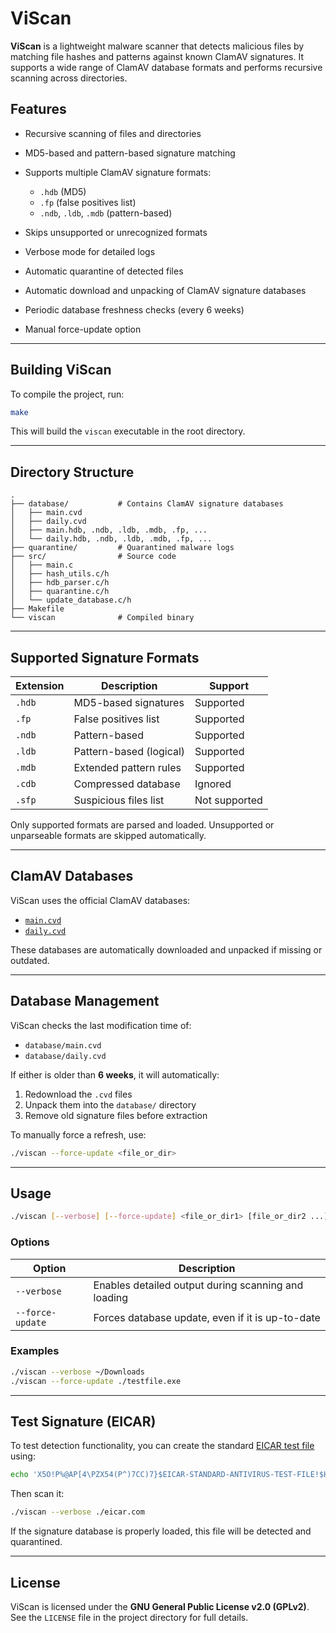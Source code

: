 # ViScan

**ViScan** is a lightweight malware scanner that detects malicious files by matching file hashes and patterns against known ClamAV signatures. It supports a wide range of ClamAV database formats and performs recursive scanning across directories.

## Features

* Recursive scanning of files and directories
* MD5-based and pattern-based signature matching
* Supports multiple ClamAV signature formats:

  * `.hdb` (MD5)
  * `.fp` (false positives list)
  * `.ndb`, `.ldb`, `.mdb` (pattern-based)
* Skips unsupported or unrecognized formats
* Verbose mode for detailed logs
* Automatic quarantine of detected files
* Automatic download and unpacking of ClamAV signature databases
* Periodic database freshness checks (every 6 weeks)
* Manual force-update option

---

## Building ViScan

To compile the project, run:

```bash
make
```

This will build the `viscan` executable in the root directory.

---

## Directory Structure

```
.
├── database/           # Contains ClamAV signature databases
│   ├── main.cvd
│   ├── daily.cvd
│   ├── main.hdb, .ndb, .ldb, .mdb, .fp, ...
│   └── daily.hdb, .ndb, .ldb, .mdb, .fp, ...
├── quarantine/         # Quarantined malware logs
├── src/                # Source code
│   ├── main.c
│   ├── hash_utils.c/h
│   ├── hdb_parser.c/h
│   ├── quarantine.c/h
│   └── update_database.c/h
├── Makefile
└── viscan              # Compiled binary
```

---

## Supported Signature Formats

| Extension | Description             | Support       |
| --------- | ----------------------- | ------------- |
| `.hdb`    | MD5-based signatures    | Supported     |
| `.fp`     | False positives list    | Supported     |
| `.ndb`    | Pattern-based           | Supported     |
| `.ldb`    | Pattern-based (logical) | Supported     |
| `.mdb`    | Extended pattern rules  | Supported     |
| `.cdb`    | Compressed database     | Ignored       |
| `.sfp`    | Suspicious files list   | Not supported |

Only supported formats are parsed and loaded. Unsupported or unparseable formats are skipped automatically.

---

## ClamAV Databases

ViScan uses the official ClamAV databases:

* [`main.cvd`](https://database.clamav.net/main.cvd)
* [`daily.cvd`](https://database.clamav.net/daily.cvd)

These databases are automatically downloaded and unpacked if missing or outdated.

---

## Database Management

ViScan checks the last modification time of:

* `database/main.cvd`
* `database/daily.cvd`

If either is older than **6 weeks**, it will automatically:

1. Redownload the `.cvd` files
2. Unpack them into the `database/` directory
3. Remove old signature files before extraction

To manually force a refresh, use:

```bash
./viscan --force-update <file_or_dir>
```

---

## Usage

```bash
./viscan [--verbose] [--force-update] <file_or_dir1> [file_or_dir2 ...]
```

### Options

| Option           | Description                                         |
| ---------------- | --------------------------------------------------- |
| `--verbose`      | Enables detailed output during scanning and loading |
| `--force-update` | Forces database update, even if it is up-to-date    |

### Examples

```bash
./viscan --verbose ~/Downloads
./viscan --force-update ./testfile.exe
```

---

## Test Signature (EICAR)

To test detection functionality, you can create the standard [EICAR test file](https://www.eicar.org/download-anti-malware-testfile/) using:

```bash
echo 'X5O!P%@AP[4\PZX54(P^)7CC)7}$EICAR-STANDARD-ANTIVIRUS-TEST-FILE!$H+H*' > eicar.com
```

Then scan it:

```bash
./viscan --verbose ./eicar.com
```

If the signature database is properly loaded, this file will be detected and quarantined.

---

## License

ViScan is licensed under the **GNU General Public License v2.0 (GPLv2)**.
See the `LICENSE` file in the project directory for full details.
